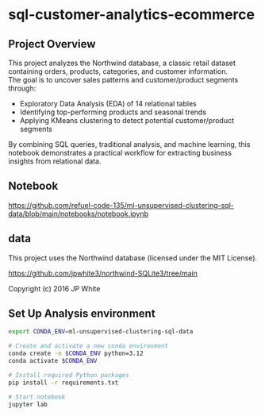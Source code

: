 # sql-customer-analytics-ecommerce

## Project Overview

This project analyzes the Northwind database, a classic retail dataset containing orders, products, categories, and customer information.  
The goal is to uncover sales patterns and customer/product segments through:  

- Exploratory Data Analysis (EDA) of 14 relational tables
- Identifying top-performing products and seasonal trends
- Applying KMeans clustering to detect potential customer/product segments

By combining SQL queries, traditional analysis, and machine learning, this notebook demonstrates a practical workflow for extracting business insights from relational data.  

## Notebook

https://github.com/refuel-code-135/ml-unsupervised-clustering-sql-data/blob/main/notebooks/notebook.ipynb

## data

This project uses the Northwind database (licensed under the MIT License).

https://github.com/jpwhite3/northwind-SQLite3/tree/main

Copyright (c) 2016 JP White


## Set Up Analysis environment

```bash
export CONDA_ENV=ml-unsupervised-clustering-sql-data

# Create and activate a new conda environment
conda create -n $CONDA_ENV python=3.12
conda activate $CONDA_ENV

# Install required Python packages
pip install -r requirements.txt

# Start notebook
jupyter lab
```

